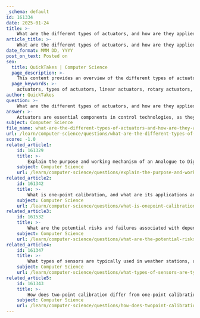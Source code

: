 ```yaml
---
_schema: default
id: 161334
date: 2025-01-24
title: >-
    What are the different types of actuators, and how are they applied in control technologies?
article_title: >-
    What are the different types of actuators, and how are they applied in control technologies?
date_format: MMM DD, YYYY
post_on_text: Posted on
seo:
  title: QuickTakes | Computer Science
  page_description: >-
    This content provides an overview of the different types of actuators, including linear, rotary, hydraulic, pneumatic, electromechanical, piezoelectric, solenoid, and magnetic actuators, along with their applications in various control technologies across different industries.
  page_keywords: >-
    actuators, types of actuators, linear actuators, rotary actuators, hydraulic actuators, pneumatic actuators, electromechanical actuators, piezoelectric actuators, solenoid actuators, magnetic actuators, control technologies, industrial automation, robotics, automotive systems, consumer electronics, environmental control, precision movement
author: QuickTakes
question: >-
    What are the different types of actuators, and how are they applied in control technologies?
answer: >-
    Actuators are essential components in control technologies, as they convert energy signals into mechanical motion, enabling various automated systems to function effectively. There are several types of actuators, each with unique characteristics and applications. Here’s a detailed overview of the different types of actuators and their applications in control technologies:\n\n### Types of Actuators\n\n1. **Linear Actuators**:\n   - **Description**: These actuators produce straight-line motion. They can be powered by electric motors, hydraulic systems, or pneumatic systems.\n   - **Applications**: Commonly used in applications such as robotic arms, conveyor systems, and valve control.\n\n2. **Rotary Actuators**:\n   - **Description**: These actuators provide rotational motion. They can be electric, hydraulic, or pneumatic.\n   - **Applications**: Used in applications like robotics, automotive steering systems, and industrial machinery.\n\n3. **Hydraulic Actuators**:\n   - **Description**: These actuators use pressurized hydraulic fluid to create motion. They are known for their high force output.\n   - **Applications**: Commonly found in heavy machinery, such as excavators and forklifts, as well as in control valves for high-pressure systems.\n\n4. **Pneumatic Actuators**:\n   - **Description**: These actuators utilize compressed air to generate motion. They are typically faster than hydraulic actuators but provide less force.\n   - **Applications**: Widely used in automation systems, such as packaging machines and assembly lines.\n\n5. **Electromechanical Actuators**:\n   - **Description**: These actuators convert electrical energy into mechanical motion using motors and gears.\n   - **Applications**: Found in applications requiring precise control, such as CNC machines and robotics.\n\n6. **Piezoelectric Actuators**:\n   - **Description**: These actuators use piezoelectric materials that change shape when an electric field is applied, producing very small movements.\n   - **Applications**: Used in applications requiring high precision, such as optical devices and micro-positioning systems.\n\n7. **Solenoid Actuators**:\n   - **Description**: These are electromagnetic devices that create linear motion when an electric current passes through a coil.\n   - **Applications**: Commonly used in locking mechanisms, valves, and relays.\n\n8. **Magnetic Actuators**:\n   - **Description**: These actuators utilize magnetic fields to generate motion, either linear or rotary.\n   - **Applications**: Employed in applications like magnetic levitation systems and certain types of motors.\n\n### Applications in Control Technologies\n\nActuators play a crucial role in various control technologies across multiple industries:\n\n- **Industrial Automation**: Actuators are integral in automating processes, controlling machinery, and managing production lines.\n- **Robotics**: They enable precise movements in robotic arms and mobile robots, allowing for tasks such as assembly, welding, and painting.\n- **Automotive Systems**: Actuators control various functions, including throttle control, braking systems, and steering mechanisms.\n- **Consumer Electronics**: Used in devices like printers and cameras for precise movements and adjustments.\n- **Environmental Control**: Actuators are employed in systems like HVAC (Heating, Ventilation, and Air Conditioning) to regulate temperature and airflow.\n\nIn summary, actuators are vital components in control technologies, enabling the conversion of energy into motion across a wide range of applications. Their diverse types and functionalities allow for precise control in various automated systems, enhancing efficiency and performance in numerous industries.
subject: Computer Science
file_name: what-are-the-different-types-of-actuators-and-how-are-they-applied-in-control-technologies.md
url: /learn/computer-science/questions/what-are-the-different-types-of-actuators-and-how-are-they-applied-in-control-technologies
score: -1.0
related_article1:
    id: 161329
    title: >-
        Explain the purpose and working mechanism of an Analogue to Digital Converter (ADC) in monitoring systems.
    subject: Computer Science
    url: /learn/computer-science/questions/explain-the-purpose-and-working-mechanism-of-an-analogue-to-digital-converter-adc-in-monitoring-systems
related_article2:
    id: 161342
    title: >-
        What is one-point calibration, and what are its applications and limitations?
    subject: Computer Science
    url: /learn/computer-science/questions/what-is-onepoint-calibration-and-what-are-its-applications-and-limitations
related_article3:
    id: 161532
    title: >-
        What are the potential risks and failures associated with dependence on monitoring technology, and how can they impact human skills?
    subject: Computer Science
    url: /learn/computer-science/questions/what-are-the-potential-risks-and-failures-associated-with-dependence-on-monitoring-technology-and-how-can-they-impact-human-skills
related_article4:
    id: 161347
    title: >-
        What types of sensors are typically used in weather stations, and how is data collected and processed?
    subject: Computer Science
    url: /learn/computer-science/questions/what-types-of-sensors-are-typically-used-in-weather-stations-and-how-is-data-collected-and-processed
related_article5:
    id: 161343
    title: >-
        How does two-point calibration differ from one-point calibration, and what are its benefits?
    subject: Computer Science
    url: /learn/computer-science/questions/how-does-twopoint-calibration-differ-from-onepoint-calibration-and-what-are-its-benefits
---
```


&nbsp;